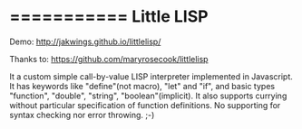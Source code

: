 ===========
Little LISP
===========

Demo: http://jakwings.github.io/littlelisp/

Thanks to: https://github.com/maryrosecook/littlelisp

It a custom simple call-by-value LISP interpreter implemented in Javascript.
It has keywords like "define"(not macro), "let" and "if", and basic types
"function", "double", "string", "boolean"(implicit). It also supports currying
without particular specification of function definitions. No supporting for
syntax checking nor error throwing. ;-)